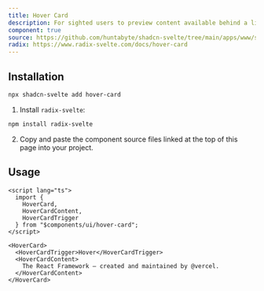 ```yaml
---
title: Hover Card
description: For sighted users to preview content available behind a link.
component: true
source: https://github.com/huntabyte/shadcn-svelte/tree/main/apps/www/src/lib/components/ui/hover-card
radix: https://www.radix-svelte.com/docs/hover-card
---
```


<script>
  import { HoverCardDemo, ComponentExample, ManualInstall } from '$lib/components/docs';
</script>

<ComponentExample src="src/lib/components/docs/examples/hover-card/HoverCardDemo.svelte">

<div slot="example">
<HoverCardDemo />
</div>

</ComponentExample>

## Installation

```bash
npx shadcn-svelte add hover-card
```

<ManualInstall>

1. Install `radix-svelte`:

```bash
npm install radix-svelte
```

2. Copy and paste the component source files linked at the top of this page into your project.

</ManualInstall>

## Usage

```svelte
<script lang="ts">
  import {
    HoverCard,
    HoverCardContent,
    HoverCardTrigger
  } from "$components/ui/hover-card";
</script>
```

```svelte
<HoverCard>
  <HoverCardTrigger>Hover</HoverCardTrigger>
  <HoverCardContent>
    The React Framework – created and maintained by @vercel.
  </HoverCardContent>
</HoverCard>
```
